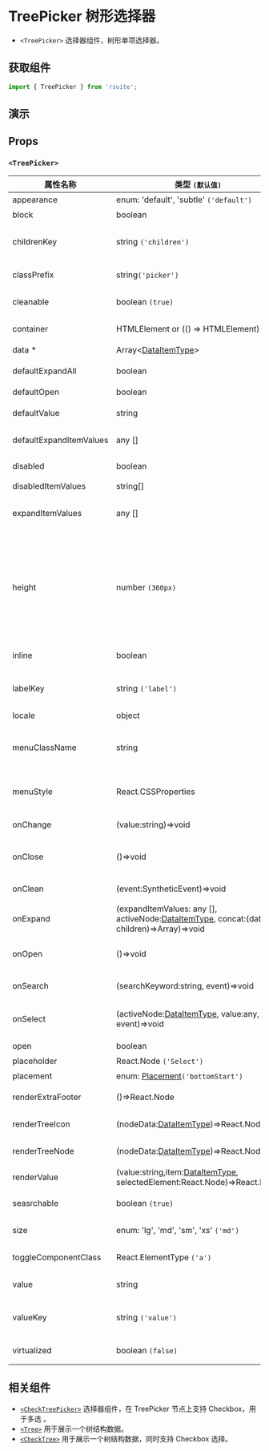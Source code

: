 # TreePicker 树形选择器

- `<TreePicker>` 选择器组件，树形单项选择器。

## 获取组件

```js
import { TreePicker } from 'rsuite';
```

## 演示

<!--{demo}-->

## Props

### `<TreePicker>`

| 属性名称                | 类型 `(默认值)`                                                                                     | 描述                                                                            |
| ----------------------- | --------------------------------------------------------------------------------------------------- | ------------------------------------------------------------------------------- |
| appearance              | enum: 'default', 'subtle' `('default')`                                                             | 设置外观                                                                        |
| block                   | boolean                                                                                             | 堵塞整行                                                                        |
| childrenKey             | string `('children')`                                                                               | tree 数据结构 children 属性名称                                                 |
| classPrefix             | string`('picker')`                                                                                  | 组件 CSS 类的前缀                                                               |
| cleanable               | boolean `(true)`                                                                                    | 是否可以清除                                                                    |
| container               | HTMLElement or (() => HTMLElement)                                                                  | 设置渲染的容器                                                                  |
| data \*                 | Array&lt;[DataItemType](#types)&gt;                                                                 | tree 数据                                                                       |
| defaultExpandAll        | boolean                                                                                             | 默认展开所有节点                                                                |
| defaultOpen             | boolean                                                                                             | 默认打开                                                                        |
| defaultValue            | string                                                                                              | 默认选中的值                                                                    |
| defaultExpandItemValues | any []                                                                                              | 设置默认展开节点的值                                                            |
| disabled                | boolean                                                                                             | 是否禁用 Picker                                                                 |
| disabledItemValues      | string[]                                                                                            | 禁用选项                                                                        |
| expandItemValues        | any []                                                                                              | 设置展开节点的值（受控）                                                        |
| height                  | number `(360px)`                                                                                    | menu 的高度。当设置了 virtualized 为 true 时， 可以通过 height 控制 menu 的高度 |
| inline                  | boolean                                                                                             | 是否内联显示 tree                                                               |
| labelKey                | string `('label')`                                                                                  | tree 数据结构 label 属性名称                                                    |
| locale                  | object                                                                                              | 本地语言                                                                        |
| menuClassName           | string                                                                                              | 应用于菜单 DOM 节点的 css class                                                 |
| menuStyle               | React.CSSProperties                                                                                 | 应用于菜单 DOM 节点的 style                                                     |
| onChange                | (value:string)=>void                                                                                | 数据改变的回调函数                                                              |
| onClose                 | ()=>void                                                                                            | 关闭 Dropdown 的回调函数                                                        |
| onClean                 | (event:SyntheticEvent)=>void                                                                        | 值清理时触发回调                                                                |
| onExpand                | (expandItemValues: any [], activeNode:[DataItemType](#types), concat:(data, children)=>Array)=>void | 树节点展示时的回调                                                              |
| onOpen                  | ()=>void                                                                                            | 展开 Dropdown 的回调函数                                                        |
| onSearch                | (searchKeyword:string, event)=>void                                                                 | 搜索回调函数                                                                    |
| onSelect                | (activeNode:[DataItemType](#types), value:any, event)=>void                                         | 选择树节点后的回调函数                                                          |
| open                    | boolean                                                                                             | 打开（受控）                                                                    |
| placeholder             | React.Node `('Select')`                                                                             | 占位符                                                                          |
| placement               | enum: [Placement](#types)`('bottomStart')`                                                          | 打开位置                                                                        |
| renderExtraFooter       | ()=>React.Node                                                                                      | 自定义页脚内容                                                                  |
| renderTreeIcon          | (nodeData:[DataItemType](#types))=>React.Node                                                       | 自定义渲染 图标                                                                 |
| renderTreeNode          | (nodeData:[DataItemType](#types))=>React.Node                                                       | 自定义渲染 tree 节点                                                            |
| renderValue             | (value:string,item:[DataItemType](#types), selectedElement:React.Node)=>React.Node                  | 自定义渲染 placeholder                                                          |
| seasrchable             | boolean `(true)`                                                                                    | 是否可以搜索                                                                    |
| size                    | enum: 'lg', 'md', 'sm', 'xs' `('md')`                                                               | 设置组件尺寸                                                                    |
| toggleComponentClass    | React.ElementType `('a')`                                                                           | 为组件自定义元素类型                                                            |
| value                   | string                                                                                              | 当前选中的值                                                                    |
| valueKey                | string `('value')`                                                                                  | tree 数据结构 value 属性名称                                                    |
| virtualized             | boolean `(false)`                                                                                   | 是否开启虚拟列表                                                                |

## 相关组件

- [`<CheckTreePicker>`](./check-tree-picker) 选择器组件，在 TreePicker 节点上支持 Checkbox，用于多选 。
- [`<Tree>`](./tree) 用于展示一个树结构数据。
- [`<CheckTree>`](./check-tree) 用于展示一个树结构数据，同时支持 Checkbox 选择。
